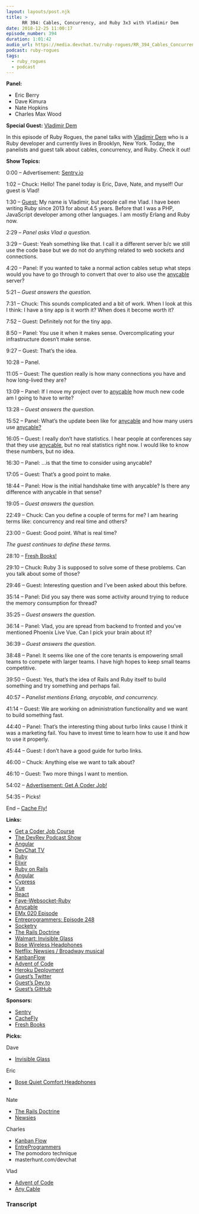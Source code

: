 ```yaml
---
layout: layouts/post.njk
title: >
      RR 394: Cables, Concurrency, and Ruby 3x3 with Vladimir Dem
date: 2018-12-25 11:00:17
episode_number: 394
duration: 1:01:42
audio_url: https://media.devchat.tv/ruby-rogues/RR_394_Cables_Concurrency_and_Ruby_3x3_with_Vlad_Dem.mp3
podcast: ruby-rogues
tags: 
  - ruby_rogues
  - podcast
---
```


 **Panel:**

- Eric Berry
- Dave Kimura
- Nate Hopkins
- Charles Max Wood

**Special Guest:** [Vladimir Dem](https://twitter.com/palkan_tula?lang=en)

In this episode of Ruby Rogues, the panel talks with [Vladimir Dem](https://twitter.com/palkan_tula?lang=en) who is a Ruby developer and currently lives in Brooklyn, New York. Today, the panelists and guest talk about cables, concurrency, and Ruby. Check it out!

**Show Topics:**

0:00 – Advertisement: [Sentry.io](https://sentry.io/welcome/)

1:02 – Chuck: Hello! The panel today is Eric, Dave, Nate, and myself! Our guest is Vlad!

1:30 – [Guest:](https://twitter.com/palkan_tula?lang=en) My name is Vladimir, but people call me Vlad. I have been writing Ruby since 2013 for about 4.5 years. Before that I was a PHP, JavaScript developer among other languages. I am mostly Erlang and Ruby now.

2:29 – _Panel asks Vlad a question._

3:29 – Guest: Yeah something like that. I call it a different server b/c we still use the code base but we do not do anything related to web sockets and connections.

4:20 – Panel: If you wanted to take a normal action cables setup what steps would you have to go through to convert that over to also use the [anycable](https://github.com/anycable/anycable) server?

5:21 – _Guest answers the question._

7:31 – Chuck: This sounds complicated and a bit of work. When I look at this I think: I have a tiny app is it worth it? When does it become worth it?

7:52 – Guest: Definitely not for the tiny app.

8:50 – Panel: You use it when it makes sense. Overcomplicating your infrastructure doesn’t make sense.

9:27 – Guest: That’s the idea.

10:28 – Panel.

11:05 – Guest: The question really is how many connections you have and how long-lived they are?

13:09 – Panel: If I move my project over to [anycable](https://github.com/anycable/anycable) how much new code am I going to have to write?

13:28 – _Guest answers the question._

15:52 – Panel: What’s the update been like for [anycable](https://github.com/anycable/anycable) and how many users use [anycable?](https://github.com/anycable/anycable)

16:05 – Guest: I really don’t have statistics. I hear people at conferences say that they use [anycable](https://github.com/anycable/anycable), but no real statistics right now. I would like to know these numbers, but no idea.

16:30 – Panel: ...is that the time to consider using anycable?

17:05 – Guest: That’s a good point to make.

18:44 – Panel: How is the initial handshake time with anycable? Is there any difference with anycable in that sense?

19:05 – _Guest answers the question._

22:49 – Chuck: Can you define a couple of terms for me? I am hearing terms like: concurrency and real time and others?

23:00 – Guest: Good point. What is real time?

_The guest continues to define these terms._

28:10 – [Fresh Books!](https://www.freshbooks.com/?ref=10400&utm_source=sas&utm_medium=affiliate&utm_campaign=87321&sscid=c1k2_96qpg)

29:10 – Chuck: Ruby 3 is supposed to solve some of these problems. Can you talk about some of those?

29:46 – Guest: Interesting question and I’ve been asked about this before.

35:14 – Panel: Did you say there was some activity around trying to reduce the memory consumption for thread?

35:25 – _Guest answers the question._

36:14 – Panel: Vlad, you are spread from backend to fronted and you’ve mentioned Phoenix Live Vue. Can I pick your brain about it?

36:39 – _Guest answers the question._

38:48 – Panel: It seems like one of the core tenants is empowering small teams to compete with larger teams. I have high hopes to keep small teams competitive.

39:50 – Guest: Yes, that’s the idea of Rails and Ruby itself to build something and try something and perhaps fail.

40:57 – _Panelist mentions Erlang, anycable, and concurrency._

41:14 – Guest: We are working on administration functionality and we want to build something fast.

44:40 – Panel: That’s the interesting thing about turbo links cause I think it was a marketing fail. You have to invest time to learn how to use it and how to use it properly.

45:44 – Guest: I don’t have a good guide for turbo links.

46:00 – Chuck: Anything else we want to talk about?

46:10 – Guest: Two more things I want to mention.

54:02 – [Advertisement: Get A Coder Job!](https://devchat.tv/get-a-coder-job/)

54:35 – Picks!

End – [Cache Fly!](https://www.cachefly.com)

**Links:**

- [Get a Coder Job Course](https://devchat.tv/get-a-coder-job/)
- [The DevRev Podcast Show](http://thedevrev.com)
- [Angular](https://angular.io)
- [DevChat TV](https://devchat.tv)
- [Ruby](https://www.ruby-lang.org/en/)
- [Elixir](https://elixir-lang.org)
- [Ruby on Rails](https://rubyonrails.org)
- [Angular](https://angular.io)
- [Cypress](https://www.cypress.io)
- [Vue](https://vuejs.org)
- [React](https://reactjs.org)
- [Faye-Websocket-Ruby](https://github.com/faye/faye-websocket-ruby)
- [Anycable](https://github.com/anycable/anycable)
- [EMx 020 Episode](https://devchat.tv/elixir-mix/emx-020-phoenix-and-liveview-with-chris-mccord/)
- [Entreprogrammers: Episode 248](http://entreprogrammers.com)
- [Socketry](https://github.com/socketry/)
- [The Rails Doctrine](https://rubyonrails.org/doctrine/)
- [Walmart: Invisible Glass](https://www.walmart.com/ip/Invisible-Glass-Reach-Clean-Tool-2pc-Kit/52621454)
- [Bose Wireless Headphones](https://www.amazon.com/Bose-QuietComfort-Wireless-Headphones-Cancelling/dp/B01E3SNO1G/ref=sr_1_4?ie=UTF8&qid=1543946752&sr=8-4&keywords=quietcomfort+35+bose)
- [Netflix: Newsies / Broadway musical](https://www.netflix.com/title/80182552)
- [KanbanFlow](https://kanbanflow.com)
- [Advent of Code](https://adventofcode.com)
- [Heroku Deployment](https://docs.anycable.io/#/heroku)
- [Guest’s Twitter](https://twitter.com/palkan_tula?lang=en)
- [Guest’s Dev.to](https://dev.to/palkan_tula)
- [Guest’s GitHub](https://github.com/palkan)

**Sponsors:**

- [Sentry](https://sentry.io/welcome/)
- [CacheFly](https://www.cachefly.com)
- [Fresh Books](https://www.freshbooks.com)

**Picks:**

Dave

- [Invisible Glass](https://www.walmart.com/ip/Invisible-Glass-Reach-Clean-Tool-2pc-Kit/52621454)

Eric

- [Bose Quiet Comfort Headphones](https://www.amazon.com/Bose-QuietComfort-Wireless-Headphones-Cancelling/dp/B01E3SNO1G/ref=sr_1_4?ie=UTF8&qid=1543946752&sr=8-4&keywords=quietcomfort+35+bose)
- 

Nate

- [The Rails Doctrine](https://rubyonrails.org/doctrine/)
- [Newsies](https://www.netflix.com/title/80182552)

Charles

- [Kanban Flow](https://kanbanflow.com/)
- [EntreProgrammers](http://entreprogrammers.com)
- The pomodoro technique
- masterhunt.com/devchat

Vlad

- [Advent of Code](https://adventofcode.com/)
- [Any Cable](https://docs.anycable.io/%23/heroku)


### Transcript


